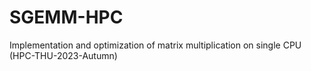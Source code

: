 # SGEMM-HPC
Implementation and optimization of matrix multiplication on single CPU (HPC-THU-2023-Autumn)

